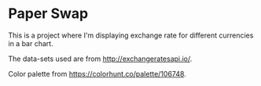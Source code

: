 <h1>Paper Swap</h1>

This is a project where I'm displaying exchange rate for different currencies in a bar chart.

The data-sets used are from http://exchangeratesapi.io/.

Color palette from https://colorhunt.co/palette/106748.
